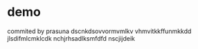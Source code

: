 # demo
commited by prasuna
dscnkdsovvormvmlkv
vhmvitkkffunmkkdd
jlsdifmlcmklcdk
nchjrhsadlksmfdfd
nscjijdeik
